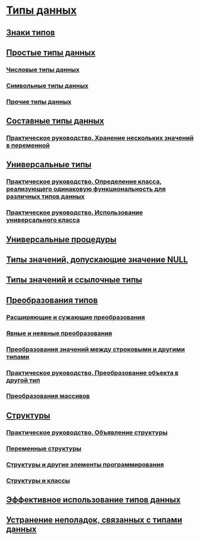 # [Типы данных](index.md)
## [Знаки типов](type-characters.md)
## [Простые типы данных](elementary-data-types.md)
### [Числовые типы данных](numeric-data-types.md)
### [Символьные типы данных](character-data-types.md)
### [Прочие типы данных](miscellaneous-data-types.md)
## [Составные типы данных](composite-data-types.md)
### [Практическое руководство. Хранение нескольких значений в переменной](how-to-hold-more-than-one-value-in-a-variable.md)
## [Универсальные типы](generic-types.md)
### [Практическое руководство. Определение класса, реализующего одинаковую функциональность для различных типов данных](how-to-define-a-class-that-can-provide-identical-functionality.md)
### [Практическое руководство. Использование универсального класса](how-to-use-a-generic-class.md)
## [Универсальные процедуры](generic-procedures.md)
## [Типы значений, допускающие значение NULL](nullable-value-types.md)
## [Типы значений и ссылочные типы](value-types-and-reference-types.md)
## [Преобразования типов](type-conversions.md)
### [Расширяющие и сужающие преобразования](widening-and-narrowing-conversions.md)
### [Явные и неявные преобразования](implicit-and-explicit-conversions.md)
### [Преобразования значений между строковыми и другими типами](conversions-between-strings-and-other-types.md)
### [Практическое руководство. Преобразование объекта в другой тип](how-to-convert-an-object-to-another-type.md)
### [Преобразования массивов](array-conversions.md)
## [Структуры](structures.md)
### [Практическое руководство. Объявление структуры](how-to-declare-a-structure.md)
### [Переменные структуры](structure-variables.md)
### [Структуры и другие элементы программирования](structures-and-other-programming-elements.md)
### [Структуры и классы](structures-and-classes.md)
## [Эффективное использование типов данных](efficient-use-of-data-types.md)
## [Устранение неполадок, связанных с типами данных](troubleshooting-data-types.md)